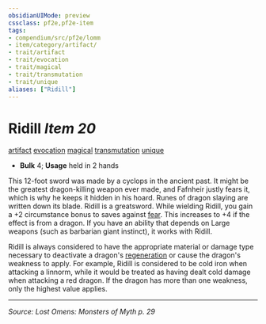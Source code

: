 ```yaml
---
obsidianUIMode: preview
cssclass: pf2e,pf2e-item
tags:
- compendium/src/pf2e/lomm
- item/category/artifact/
- trait/artifact
- trait/evocation
- trait/magical
- trait/transmutation
- trait/unique
aliases: ["Ridill"]
---
```

# Ridill *Item 20*  
[artifact](artifact-gmg.md "Artifact Item Trait")  [evocation](evocation.md "Evocation School Trait")  [magical](magical.md "Magical Item Trait")  [transmutation](transmutation.md "Transmutation School Trait")  [unique](unique.md "Unique Rarity Trait")  

- **Bulk** 4; **Usage** held in 2 hands

This 12-foot sword was made by a cyclops in the ancient past. It might be the greatest dragon-killing weapon ever made, and Fafnheir justly fears it, which is why he keeps it hidden in his hoard. Runes of dragon slaying are written down its blade. Ridill is a greatsword. While wielding Ridill, you gain a +2 circumstance bonus to saves against [fear](Reference/Rules/Traits/fear.md "Fear Effect Trait"). This increases to +4 if the effect is from a dragon. If you have an ability that depends on Large weapons (such as barbarian giant instinct), it works with Ridill.

Ridill is always considered to have the appropriate material or damage type necessary to deactivate a dragon's [regeneration](regeneration.md) or cause the dragon's weakness to apply. For example, Ridill is considered to be cold iron when attacking a linnorm, while it would be treated as having dealt cold damage when attacking a red dragon. If the dragon has more than one weakness, only the highest value applies.


---
*Source: Lost Omens: Monsters of Myth p. 29*